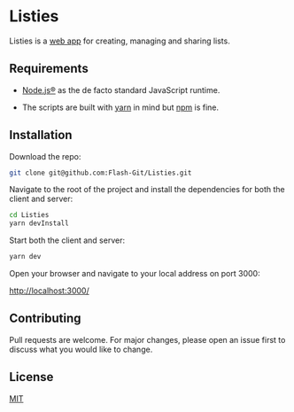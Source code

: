 # Listies

Listies is a [web app](https://listies.herokuapp.com/) for creating, managing and sharing lists.

## Requirements

- [Node.js®](https://nodejs.org/en/download/) as the de facto standard JavaScript runtime.

- The scripts are built with [yarn](https://classic.yarnpkg.com/en/docs/install/) in mind but [npm](https://www.npmjs.com/get-npm) is fine.

## Installation

Download the repo:

```bash
git clone git@github.com:Flash-Git/Listies.git
```

Navigate to the root of the project and install the dependencies for both the client and server:

```bash
cd Listies
yarn devInstall
```

Start both the client and server:

```bash
yarn dev
```

Open your browser and navigate to your local address on port 3000:

<http://localhost:3000/>

## Contributing

Pull requests are welcome. For major changes, please open an issue first to discuss what you would like to change.

## License

[MIT](https://choosealicense.com/licenses/mit/)
